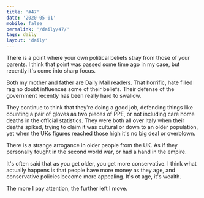 ```yaml
---
title: '#47'
date: '2020-05-01'
mobile: false
permalink: '/daily/47/'
tags: daily
layout: 'daily'
---
```


There is a point where your own political beliefs stray from those of your parents. I think that point was passed some time ago in my case, but recently it's come into sharp focus.

Both my mother and father are Daily Mail readers. That horrific, hate filled rag no doubt influences some of their beliefs. Their defense of the government recently has been really hard to swallow.

They continue to think that they're doing a good job, defending things like counting a pair of gloves as two pieces of PPE, or not including care home deaths in the official statistics. They were both all over Italy when their deaths spiked, trying to claim it was cultural or down to an older population, yet when the UKs figures reached those high it's no big deal or overblown.

There is a strange arrogance in older people from the UK. As if they personally fought in the second world war, or had a hand in the empire.

It's often said that as you get older, you get more conservative. I think what actually happens is that people have more money as they age, and conservative policies become more appealing. It's ot age, it's wealth.

The more I pay attention, the further left I move.
